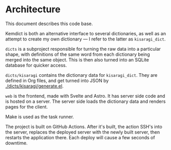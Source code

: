 # Architecture

This document describes this code base.

Kemdict is both an alternative interface to several dictionaries, as well as an attempt to create my own dictionary — I refer to the latter as `kisaragi_dict`.

`dicts` is a subproject responsible for turning the raw data into a particular shape, with definitions of the same word from each dictionary being merged into the same object. This is then also turned into an SQLite database for quicker access.

`dicts/kisaragi` contains the dictionary data for `kisaragi_dict`. They are defined in Org files, and get turned into JSON by [./dicts/kisaragi/generate.el](./dicts/kisaragi/generate.el).

`web` is the frontend, made with Svelte and Astro. It has server side code and is hosted on a server. The server side loads the dictionary data and renders pages for the client.

Make is used as the task runner.

The project is built on GitHub Actions. After it's built, the action SSH's into the server, replaces the deployed server with the newly built server, then restarts the application there. Each deploy will cause a few seconds of downtime.
